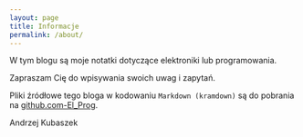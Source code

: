 ```yaml
---
layout: page
title: Informacje
permalink: /about/
---
```


W tym blogu są moje notatki  dotyczące elektroniki lub programowania.

Zapraszam Cię do wpisywania swoich uwag i zapytań.

Pliki źródłowe tego bloga w kodowaniu `Markdown (kramdown)` są do pobrania na [github.com-El_Prog](https://github.com/andrzejQ/El_Prog). 

Andrzej Kubaszek

